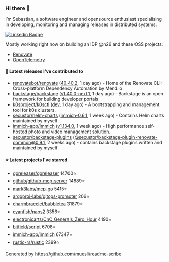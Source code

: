 ### Hi there 👋

I’m Sebastian, a software engineer and opensource enthusiast specialising in developing, monitoring and managing releases in distributed systems.    

[![Linkedin Badge](https://img.shields.io/badge/-LinkedIn-blue?style=flat&logo=Linkedin&logoColor=white&link=https://www.linkedin.com/in/sebastian-poxhofer/)](https://www.linkedin.com/in/sebastian-poxhofer/)

Mostly working right now on building an IDP @n26 and these OSS projects:
- [Renovate](https://github.com/renovatebot/renovate)
- [OpenTelemetry](https://github.com/open-telemetry)



#### 🚀 Latest releases I've contributed to

- [renovatebot/renovate](https://github.com/renovatebot/renovate) ([40.40.2](https://github.com/renovatebot/renovate/releases/tag/40.40.2), 1 day ago) - Home of the Renovate CLI: Cross-platform Dependency Automation by Mend.io
- [backstage/backstage](https://github.com/backstage/backstage) ([v1.40.0-next.1](https://github.com/backstage/backstage/releases/tag/v1.40.0-next.1), 1 day ago) - Backstage is an open framework for building developer portals
- [k0sproject/k0sctl](https://github.com/k0sproject/k0sctl) ([dev](https://github.com/k0sproject/k0sctl/releases/tag/dev), 1 day ago) - A bootstrapping and management tool for k0s clusters.
- [secustor/helm-charts](https://github.com/secustor/helm-charts) ([immich-0.6.1](https://github.com/secustor/helm-charts/releases/tag/immich-0.6.1), 1 week ago) - Contains Helm charts maintained by myself
- [immich-app/immich](https://github.com/immich-app/immich) ([v1.134.0](https://github.com/immich-app/immich/releases/tag/v1.134.0), 1 week ago) - High performance self-hosted photo and video management solution.
- [secustor/backstage-plugins](https://github.com/secustor/backstage-plugins) ([@secustor/backstage-plugin-renovate-common@0.9.1](https://github.com/secustor/backstage-plugins/releases/tag/%40secustor/backstage-plugin-renovate-common%400.9.1), 2 weeks ago) - contains backstage plugins written and maintained by myself

#### ⭐ Latest projects I've starred

- [goreleaser/goreleaser](https://github.com/goreleaser/goreleaser) 14700⭐
- [github/github-mcp-server](https://github.com/github/github-mcp-server) 14889⭐
- [mark3labs/mcp-go](https://github.com/mark3labs/mcp-go) 5415⭐
- [argoproj-labs/gitops-promoter](https://github.com/argoproj-labs/gitops-promoter) 206⭐
- [charmbracelet/bubbletea](https://github.com/charmbracelet/bubbletea) 31879⭐
- [cyanfish/naps2](https://github.com/cyanfish/naps2) 3356⭐
- [electronicarts/CnC_Generals_Zero_Hour](https://github.com/electronicarts/CnC_Generals_Zero_Hour) 4190⭐
- [bitfield/script](https://github.com/bitfield/script) 6708⭐
- [immich-app/immich](https://github.com/immich-app/immich) 67347⭐
- [rustic-rs/rustic](https://github.com/rustic-rs/rustic) 2399⭐



Generated by https://github.com/muesli/readme-scribe
